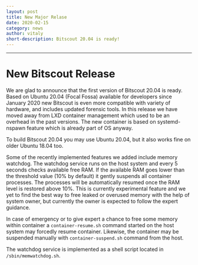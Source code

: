 ```yaml
---
layout: post
title: New Major Relase
date: 2020-02-15
category: news
author: vitaly
short-description: Bitscout 20.04 is ready!
---
```


-----

# New Bitscout Release #  
We are glad to announce that the first version of Bitscout 20.04 is ready. Based on Ubuntu 20.04 (Focal Fossa) available for developers since January 2020 new Bitscout is even more compatible with variety of hardware, and includes updated forensic tools. In this release we have moved away from LXD container management which used to be an overhead in the past versions. The new container is based on systemd-nspawn feature which is already part of OS anyway.

To build Bitscout 20.04 you may use Ubuntu 20.04, but it also works fine on older Ubuntu 18.04 too.

Some of the recently implemented features we added include memory watchdog. The watchdog service runs on the host system and every 5 seconds checks available free RAM. If the available RAM goes lower than the threshold value (10% by default) it gently suspends all container processes. The processes will be automatically resumed once the RAM level is restored above 10%. This is currently experimental feature and we yet to find the best way to free leaked or overused memory with the help of system owner, but currently the owner is expected to follow the expert guidance.

In case of emergency or to give expert a chance to free some memory within container a `container-resume.sh` command started on the host system may forcedly resume container. Likewise, the container may be suspended manually with `container-suspend.sh` command from the host.

The watchdog service is implemented as a shell script located in `/sbin/memwatchdog.sh`.
